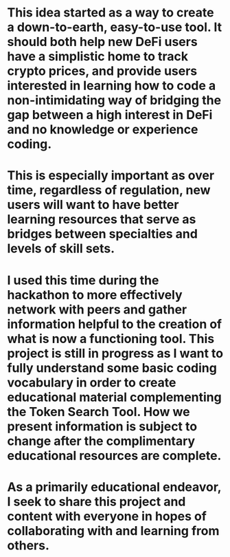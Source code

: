 # This idea started as a way to create a down-to-earth, easy-to-use tool. It should both help new DeFi users have a simplistic home to track crypto prices, and provide users interested in learning how to code a non-intimidating way of bridging the gap between a high interest in DeFi and no knowledge or experience coding.

# This is especially important as over time, regardless of regulation, new users will want to have better learning resources that serve as bridges between specialties and levels of skill sets.

# I used this time during the hackathon to more effectively network with peers and gather information helpful to the creation of what is now a functioning tool. This project is still in progress as I want to fully understand some basic coding vocabulary in order to create educational material complementing the Token Search Tool. How we present information is subject to change after the complimentary educational resources are complete.

# As a primarily educational endeavor, I seek to share this project and content with everyone in hopes of collaborating with and learning from others.
